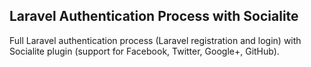 ## Laravel Authentication Process with Socialite

Full Laravel authentication process (Laravel registration and login) with Socialite plugin (support for Facebook, Twitter, Google+, GitHub).
